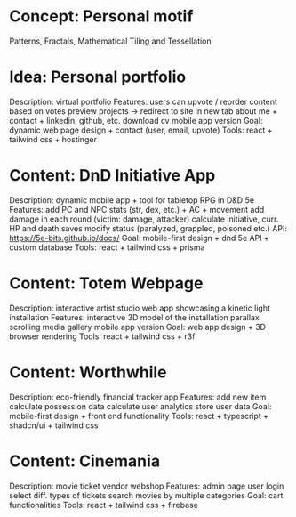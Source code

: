 # Concept: Personal motif
Patterns, Fractals, Mathematical Tiling and Tessellation

# Idea: Personal portfolio
Description: virtual portfolio
Features: 
    users can upvote / reorder content based on votes
    preview projects → redirect to site in new tab
    about me + contact + linkedin, github, etc.
    download cv
    mobile app version
Goal: dynamic web page design + contact (user, email, upvote)
Tools: react + tailwind css + hostinger

# Content: DnD Initiative App
Description: dynamic mobile app + tool for tabletop RPG in D&D 5e
Features: 
    add PC and NPC stats (str, dex, etc.) + AC + movement
    add damage in each round (victim: damage, attacker)
    calculate initiative, curr. HP and death saves
    modify status (paralyzed, grappled, poisoned  etc.) 
        API: https://5e-bits.github.io/docs/
Goal: mobile-first design + dnd 5e API + custom database
Tools: react + tailwind css + prisma

# Content: Totem Webpage
Description: interactive artist studio web app showcasing a kinetic light installation
Features: 
    interactive 3D model of the installation
    parallax scrolling
    media gallery
    mobile app version
Goal: web app design + 3D browser rendering
Tools: react + tailwind css + r3f

# Content: Worthwhile
Description: eco-friendly financial tracker app
Features: 
    add new item
    calculate possession data
    calculate user analytics
    store user data
Goal: mobile-first design + front end functionality
Tools: react + typescript + shadcn/ui + tailwind css

# Content: Cinemania
Description: movie ticket vendor webshop
Features: 
    admin page
    user login
    select diff. types of tickets
    search movies by multiple categories
Goal: cart functionalities
Tools: react + tailwind css + firebase
